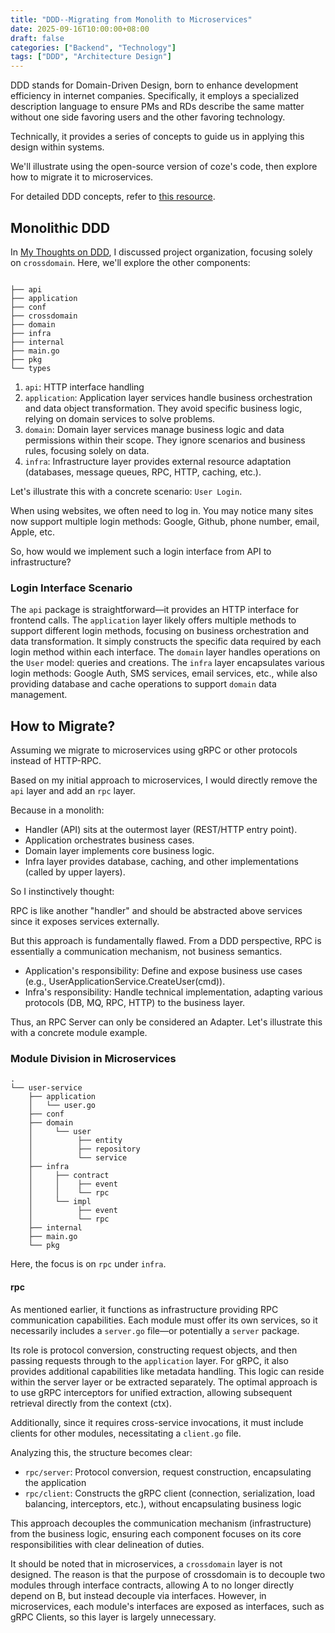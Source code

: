 ```yaml
---
title: "DDD--Migrating from Monolith to Microservices"
date: 2025-09-16T10:00:00+08:00
draft: false
categories: ["Backend", "Technology"]
tags: ["DDD", "Architecture Design"]
---
```


DDD stands for Domain-Driven Design, born to enhance development efficiency in internet companies. Specifically, it employs a specialized description language to ensure PMs and RDs describe the same matter without one side favoring users and the other favoring technology.

Technically, it provides a series of concepts to guide us in applying this design within systems.

We'll illustrate using the open-source version of coze's code, then explore how to migrate it to microservices.

For detailed DDD concepts, refer to [this resource](https://domain-driven-design.org/zh/ddd-concept-reference.html).

## Monolithic DDD

In [My Thoughts on DDD](https://www.crazyfrank.top/zh/posts/ddd-的一些思考), I discussed project organization, focusing solely on `crossdomain`. Here, we'll explore the other components:

```bash.

├── api
├── application
├── conf
├── crossdomain
├── domain
├── infra
├── internal
├── main.go
├── pkg
└── types
```

1. `api`: HTTP interface handling
2. `application`: Application layer services handle business orchestration and data object transformation. They avoid specific business logic, relying on domain services to solve problems.
3. `domain`: Domain layer services manage business logic and data permissions within their scope. They ignore scenarios and business rules, focusing solely on data.
4. `infra`: Infrastructure layer provides external resource adaptation (databases, message queues, RPC, HTTP, caching, etc.).

Let's illustrate this with a concrete scenario: `User Login`.

When using websites, we often need to log in. You may notice many sites now support multiple login methods: Google, Github, phone number, email, Apple, etc.

So, how would we implement such a login interface from API to infrastructure?

### Login Interface Scenario
The `api` package is straightforward—it provides an HTTP interface for frontend calls. The `application` layer likely offers multiple methods to support different login methods, focusing on business orchestration and data transformation.
It simply constructs the specific data required by each login method within each interface. The `domain` layer handles operations on the `User` model: queries and creations.
The `infra` layer encapsulates various login methods: Google Auth, SMS services, email services, etc., while also providing database and cache operations to support `domain` data management.

## How to Migrate?
Assuming we migrate to microservices using gRPC or other protocols instead of HTTP-RPC.

Based on my initial approach to microservices, I would directly remove the `api` layer and add an `rpc` layer.

Because in a monolith:
- Handler (API) sits at the outermost layer (REST/HTTP entry point).
- Application orchestrates business cases.
- Domain layer implements core business logic.
- Infra layer provides database, caching, and other implementations (called by upper layers).

So I instinctively thought:

RPC is like another "handler" and should be abstracted above services since it exposes services externally.

But this approach is fundamentally flawed. From a DDD perspective, RPC is essentially a communication mechanism, not business semantics.

- Application's responsibility: Define and expose business use cases (e.g., UserApplicationService.CreateUser(cmd)).
- Infra's responsibility: Handle technical implementation, adapting various protocols (DB, MQ, RPC, HTTP) to the business layer.

Thus, an RPC Server can only be considered an Adapter. Let's illustrate this with a concrete module example.

### Module Division in Microservices
```
.
└── user-service
    ├── application
    │   └── user.go
    ├── conf
    ├── domain
    │     └── user
    │          ├── entity
    │          ├── repository
    │          └── service
    ├── infra
    │     ├── contract
    │     │    ├── event
    │     │    └── rpc
    │     └── impl
    │          ├── event
    │          └── rpc
    ├── internal
    ├── main.go
    └── pkg
```

Here, the focus is on `rpc` under `infra`.

#### rpc
As mentioned earlier, it functions as infrastructure providing RPC communication capabilities. Each module must offer its own services, so it necessarily includes a `server.go` file—or potentially a `server` package.

Its role is protocol conversion, constructing request objects, and then passing requests through to the `application` layer. For gRPC, it also provides additional capabilities like metadata handling. This logic can reside within the server layer
or be extracted separately. The optimal approach is to use gRPC interceptors for unified extraction, allowing subsequent retrieval directly from the context (ctx).

Additionally, since it requires cross-service invocations, it must include clients for other modules, necessitating a `client.go` file.

Analyzing this, the structure becomes clear:
- `rpc/server`: Protocol conversion, request construction, encapsulating the application
- `rpc/client`: Constructs the gRPC client (connection, serialization, load balancing, interceptors, etc.), without encapsulating business logic

This approach decouples the communication mechanism (infrastructure) from the business logic, ensuring each component focuses on its core responsibilities with clear delineation of duties.

It should be noted that in microservices, a `crossdomain` layer is not designed. The reason is that the purpose of crossdomain is to decouple two modules through interface contracts, allowing A to no longer directly depend on B, but instead decouple via interfaces.
However, in microservices, each module's interfaces are exposed as interfaces, such as gRPC Clients, so this layer is largely unnecessary.